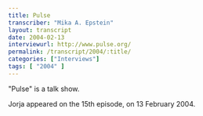 ```yaml
---
title: Pulse
transcriber: "Mika A. Epstein"
layout: transcript
date: 2004-02-13
interviewurl: http://www.pulse.org/
permalink: /transcript/2004/:title/
categories: ["Interviews"]
tags: [ "2004" ]
---
```


"Pulse" is a talk show.

Jorja appeared on the 15th episode, on 13 February 2004.
